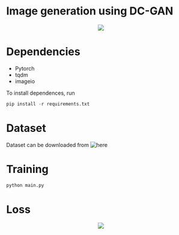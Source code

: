# Image generation using DC-GAN
<p align="center"> 
<img src="https://user-images.githubusercontent.com/43647803/48879914-62abfb80-ee51-11e8-9963-b85ee0d6e940.png">
</p>


# Dependencies
* Pytorch   
* tqdm
* imageio


To install dependences, run
```python
pip install -r requirements.txt 
```
# Dataset
Dataset can be downloaded from ![here](https://pan.baidu.com/s/1eSifHcA)


# Training
```python
python main.py 
```

# Loss
<p align="center"> 
<img src="https://user-images.githubusercontent.com/43647803/48880234-d4d11000-ee52-11e8-970f-273d6f5038f2.gif">
</p>




